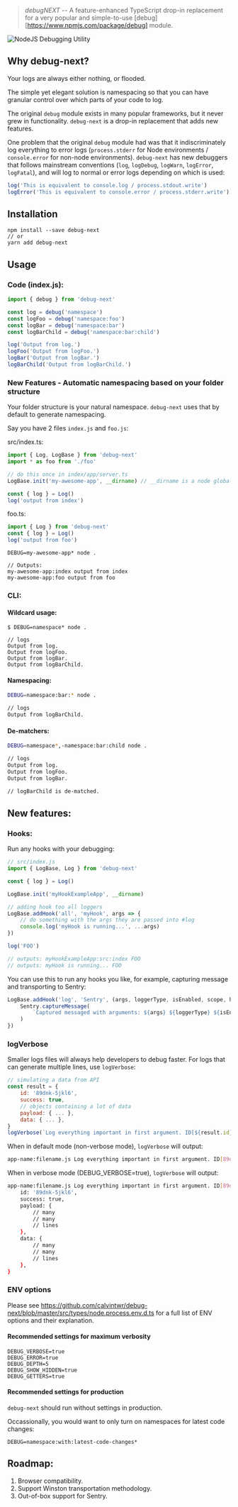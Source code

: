 > _debugNEXT_ -- A feature-enhanced TypeScript drop-in replacement for a very popular and simple-to-use [debug][https://www.npmjs.com/package/debug] module.

![NodeJS Debugging Utility](https://user-images.githubusercontent.com/71256/29091486-fa38524c-7c37-11e7-895f-e7ec8e1039b6.png)

## Why debug-next?

Your logs are always either nothing, or flooded.

The simple yet elegant solution is namespacing so that you can have granular control over which parts of your code to log.

The original `debug` module exists in many popular frameworks, but it never grew in functionality. `debug-next` is a drop-in replacement that adds new features.

One problem that the original `debug` module had was that it indiscriminately log everything to error logs (`process.stderr` for Node environments / `console.error` for non-node environments). `debug-next` has new debuggers that follows mainstream conventions (`log`, `logDebug`, `logWarn`, `logError`, `logFatal`), and will log to normal or error logs depending on which is used:

```js
log('This is equivalent to console.log / process.stdout.write')
logError('This is equivalent to console.error / process.stderr.write')
```

## Installation

```
npm install --save debug-next
// or
yarn add debug-next
```

## Usage

### Code (index.js):

```js
import { debug } from 'debug-next'

const log = debug('namespace')
const logFoo = debug('namespace:foo')
const logBar = debug('namespace:bar')
const logBarChild = debug('namespace:bar:child')

log('Output from log.')
logFoo('Output from logFoo.')
logBar('Output from logBar.')
logBarChild('Output from logBarChild.')
```

### New Features - Automatic namespacing based on your folder structure

Your folder structure is your natural namespace. `debug-next` uses that by default to generate namespacing.

Say you have 2 files `index.js` and `foo.js`:

src/index.ts:

```js
import { Log, LogBase } from 'debug-next'
import * as foo from './foo'

// do this once in index/app/server.ts
LogBase.init('my-awesome-app', __dirname) // __dirname is a node global

const { log } = Log()
log('output from index')
```

foo.ts:

```js
import { Log } from 'debug-next'
const { log } = Log()
log('output from foo')
```

```console
DEBUG=my-awesome-app* node .

// Outputs:
my-awesome-app:index output from index
my-awesome-app:foo output from foo
```

### CLI:

#### Wildcard usage:

```console
$ DEBUG=namespace* node .

// logs
Output from log.
Output from logFoo.
Output from logBar.
Output from logBarChild.
```

#### Namespacing:

```bash
DEBUG=namespace:bar:* node .

// logs
Output from logBarChild.
```

#### De-matchers:

```bash
DEBUG=namespace*,-namespace:bar:child node .

// logs
Output from log.
Output from logFoo.
Output from logBar.

// logBarChild is de-matched.
```

## New features:

### Hooks:

Run any hooks with your debugging:

```js
// src/index.js
import { LogBase, Log } from 'debug-next'

const { log } = Log()

LogBase.init('myHookExampleApp', __dirname)

// adding hook too all loggers
LogBase.addHook('all', 'myHook', args => {
    // do something with the args they are passed into #log
    console.log('myHook is running...', ...args)
})

log('FOO')

// outputs: myHookExampleApp:src:index FOO
// outputs: myHook is running... FOO
```

You can use this to run any hooks you like, for example, capturing message and transporting to Sentry:

```js
LogBase.addHook('log', 'Sentry', (args, loggerType, isEnabled, scope, hookName) => {
    Sentry.captureMessage(
        `Captured messaged with arguments: ${args} ${loggerType} ${isEnabled} ${scope} ${hookName}`,
    )
})
```

### logVerbose

Smaller logs files will always help developers to debug faster. For logs that can generate multiple lines, use `logVerbose`:

```js
// simulating a data from API
const result = {
    id: '89dnk-5jkl6',
    success: true,
    // objects containing a lot of data
    payload: { ... },
    data: { ... },
}
logVerbose(`Log everything important in first argument. ID[${result.id}] success[${result.success}]`, result)
```

When in default mode (non-verbose mode), `logVerbose` will output:

```bash
app-name:filename.js Log everything important in first argument. ID[89dnk-5jkl6] success[true]| Verbose debugger available for: an object with keys [id,success,payload,data]
```

When in verbose mode (DEBUG_VERBOSE=true), `logVerbose` will output:

```bash
app-name:filename.js Log everything important in first argument. ID[89dnk-5jkl6] success[true] {
    id: '89dnk-5jkl6',
    success: true,
    payload: {
        // many
        // many
        // lines
    },
    data: {
        // many
        // many
        // lines
    },
}
```

### ENV options

Please see https://github.com/calvintwr/debug-next/blob/master/src/types/node.process.env.d.ts for a full list of ENV options and their explanation.

#### Recommended settings for maximum verbosity

```
DEBUG_VERBOSE=true
DEBUG_ERROR=true
DEBUG_DEPTH=5
DEBUG_SHOW_HIDDEN=true
DEBUG_GETTERS=true
```

#### Recommended settings for production

`debug-next` should run without settings in production.

Occassionally, you would want to only turn on namespaces for latest code changes:

```
DEBUG=namespace:with:latest-code-changes*
```

## Roadmap:

1. Browser compatibility.
2. Support Winston transportation methodology.
3. Out-of-box support for Sentry.
